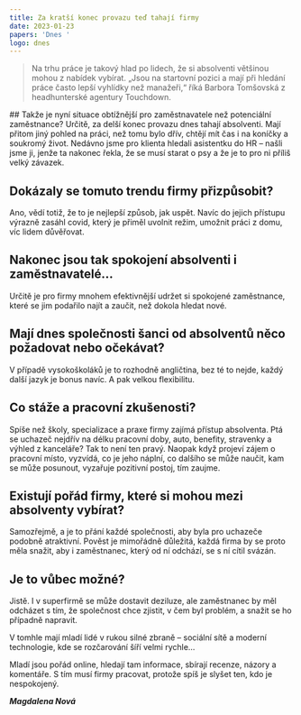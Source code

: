 ```yaml
---
title: Za kratší konec provazu teď tahají firmy
date: 2023-01-23
papers: 'Dnes '
logo: dnes
---
```

> Na trhu práce je takový hlad po lidech, že si absolventi většinou mohou z nabídek vybírat. „Jsou na startovní pozici a mají při hledání práce často lepší vyhlídky než manažeři,“ říká Barbora Tomšovská z headhunterské agentury Touchdown.

\##&nbsp;Takže je nyní situace obtížnější pro zaměstnavatele než potenciální zaměstnance?
Určitě, za delší konec provazu dnes tahají absolventi. Mají přitom jiný pohled na práci, než tomu bylo dřív, chtějí mít čas i na koníčky a soukromý život. Nedávno jsme pro klienta hledali asistentku do HR – našli jsme ji, jenže ta nakonec řekla, že se musí starat o psy a že je to pro ni příliš velký závazek.

## Dokázaly se tomuto trendu firmy přizpůsobit?

Ano, vědí totiž, že to je nejlepší způsob, jak uspět. Navíc do jejich přístupu výrazně zasáhl covid, který je přiměl uvolnit režim, umožnit práci z domu, víc lidem důvěřovat.

## Nakonec jsou tak spokojení absolventi i zaměstnavatelé…

Určitě je pro firmy mnohem efektivnější udržet si spokojené zaměstnance, které se jim podařilo najít a zaučit, než dokola hledat nové.

## Mají dnes společnosti šanci od absolventů něco požadovat nebo očekávat?

V případě vysokoškoláků je to rozhodně angličtina, bez té to nejde, každý další jazyk je bonus navíc. A pak velkou flexibilitu.

## Co stáže a pracovní zkušenosti?

Spíše než školy, specializace a praxe firmy zajímá přístup absolventa. Ptá se uchazeč nejdřív na délku pracovní doby, auto, benefity, stravenky a výhled z kanceláře? Tak to není ten pravý. Naopak když projeví zájem o pracovní místo, vyzvídá, co je jeho náplní, co dalšího se může naučit, kam se může posunout, vyzařuje pozitivní postoj, tím zaujme.

## Existují pořád firmy, které si mohou mezi absolventy vybírat?

Samozřejmě, a je to přání každé společnosti, aby byla pro uchazeče podobně atraktivní. Pověst je mimořádně důležitá, každá firma by se proto měla snažit, aby i zaměstnanec, který od ní odchází, se s ní cítil svázán.

## Je to vůbec možné?

Jistě. I v superfirmě se může dostavit deziluze, ale zaměstnanec by měl odcházet s tím, že společnost chce zjistit, v čem byl problém, a snažit se ho případně napravit.

V tomhle mají mladí lidé v rukou silné zbraně – sociální sítě a moderní technologie, kde se rozčarování šíří velmi rychle…

Mladí jsou pořád online, hledají tam informace, sbírají recenze, názory a komentáře. S tím musí firmy pracovat, protože spíš je slyšet ten, kdo je nespokojený.

***Magdalena Nová***
